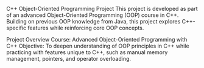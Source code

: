 C++ Object-Oriented Programming Project
This project is developed as part of an advanced Object-Oriented Programming (OOP) course in C++. Building on previous OOP knowledge from Java, this project explores C++-specific features while reinforcing core OOP concepts.

Project Overview
Course: Advanced Object-Oriented Programming with C++
Objective: To deepen understanding of OOP principles in C++ while practicing with features unique to C++, such as manual memory management, pointers, and operator overloading.
